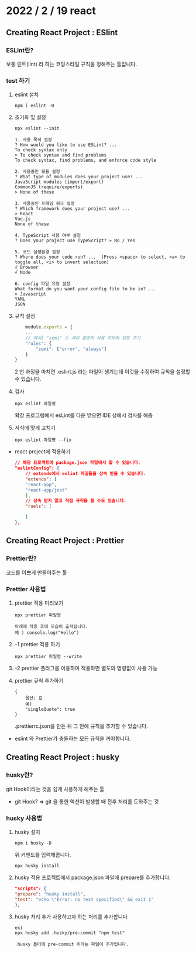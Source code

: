 # 2022 / 2 / 19 react

## Creating React Project : ESlint

### ESLint란?

보통 린트(lint) 라 하는 코딩스타일 규칙을 정해주는 툴입니다.

### test 하기

1. eslint 설치
   ```
   npm i eslint -D
   ```
2. 초기화 및 설정

   ```
   npx eslint --init

   1. 사용 목적 설정
   ? How would you like to use ESLint? ...
   To check syntax only
   > To check syntax and find problems
   To check syntax, find problems, and enforce code style

   2. 사용중인 모듈 설정
   ? What type of modules does your project use? ...
   JavaScript modules (import/export)
   CommonJS (require/exports)
   > None of these

   3. 사용중인 프레임 워크 설정
   ? Which framework does your project use? ...
   > React
   Vue.js
   None of these

   4. TypeScript 사용 여부 설정
   ? Does your project use TypeScript? » No / Yes

   5. 코드 실행환경 설정
   ? Where does your code run? ...  (Press <space> to select, <a> to toggle all, <i> to invert selection)
   √ Browser
   √ Node

   6. config 파일 유형 설정
   What format do you want your config file to be in? ...
   > Javascript
   YAML
   JSON
   ```

3. 규칙 설정

   ```js
       module.exports = {
       ...
       // 예시) "semi" 는 세미 콜론의 사용 여부와 검토 주기
       "rules": {
           "semi": ["error", "always"]
       }
   }
   ```

   2 번 과정을 마치면 .eslint.js 라는 파일이 생기는데 이것을 수정하여 규칙을 설정할 수 있습니다.

4. 검사

   ```
   npx eslint 파일명
   ```

   확장 프로그램에서 esLint를 다운 받으면 IDE 상에서 검사를 해줌

5. 서식에 맞게 고치기
   ```
   npx eslint 파일명 --fix
   ```

- react project에 적용하기

  ```json
  // 해당 프로젝트에 package.json 파일에서 할 수 있습니다.
  "eslintConfig": {
      // extends에서 eslint 파일들을 상속 받을 수 있습니다.
      "extends": [
      "react-app",
      "react-app/jest"
      ],
      // 상속 받지 않고 직접 규칙을 쓸 수도 있습니다.
      "ruels": [

      ]
  },
  ```

## Creating React Project : Prettier

### Prettier란?

코드를 이쁘게 만들어주는 툴

### Prettier 사용법

1. prettier 적용 미리보기

   ```
   npx prettier 파일명

   아래에 적용 후에 모습이 출력됩니다.
   예 ) console.log("Hello")
   ```

2. -1 prettier 적용 하기
   ```
   npx prettier 파일명 --write
   ```
3. -2 prettier 플러그를 이용하여 적용하면 별도의 명령없이 사용 가능

4. prettier 규칙 추가하기
   ```
   {
       옵션: 값
       예)
       "singleQuote": true
   }
   ```
   .prettierrc.json을 만든 뒤 그 안에 규칙을 추가할 수 있습니다.

- eslint 와 Prettier가 충돌하는 모든 규칙을 꺼야합니다.

## Creating React Project : husky

### husky란?

git Hook이라는 것을 쉽게 사용하게 해주는 툴

- git Hook? => git 을 통한 액션이 발생할 때 전후 처리를 도와주는 것

### husky 사용법

1. husky 설치

   ```
   npm i husky -D
   ```

   위 커멘드를 입력해줍니다.

   ```
   npx husky install
   ```

2. husky 적용
   프로젝트에서 package.json 파일에 prepare를 추가합니다.
   ```json
   "scripts": {
   "prepare": "husky install",
   "test": "echo \"Error: no test specified\" && exit 1"
   },
   ```
3. husky 처리 추가
   사용하고자 하는 처리를 추가합니다

   ```
   ex)
   npx husky add .husky/pre-commit "npm test"

   .husky 폴더에 pre-commit 이라는 파일이 추가됩니다.
   ```
